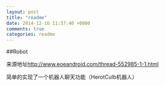 ```yaml
---
layout: post
title: "readme"
date: 2014-12-16 11:37:40 +0800
comments: true
categories: readme
---
```


##Robot


来源地址<http://www.eoeandroid.com/thread-552985-1-1.html>

简单的实现了一个机器人聊天功能（HerotCulb机器人）